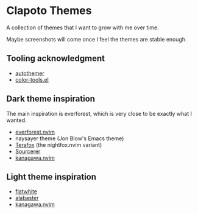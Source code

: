 # Clapoto Themes

A collection of themes that I want to grow with me over time.

Maybe screenshots will come once I feel the themes are stable enough.

## Tooling acknowledgment

- [autothemer](https://github.com/jasonm23/autothemer)
- [color-tools.el](https://github.com/neeasade/ct.el)

## Dark theme inspiration
The main inspiration is everforest, which is very close to be exactly what I
wanted.

- [everforest.nvim](https://github.com/sainnhe/everforest)
- naysayer theme (Jon Blow's Emacs theme)
- [Terafox](https://github.com/EdenEast/nightfox.nvim) (the nightfox.nvim variant)
- [Sourcerer](https://github.com/Xero/sourcerer)
- [kanagawa.nvim](https://github.com/rebelot/kanagawa.nvim)

## Light theme inspiration
- [flatwhite](https://github.com/biletskyy/flatwhite-syntax)
- [alabaster](https://github.com/tonsky/sublime-scheme-alabaster)
- [kanagawa.nvim](https://github.com/rebelot/kanagawa.nvim)
